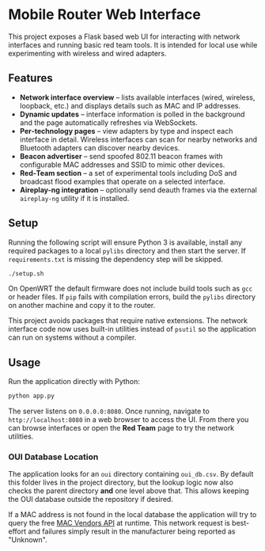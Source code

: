 # Mobile Router Web Interface

This project exposes a Flask based web UI for interacting with network interfaces and
running basic red team tools. It is intended for local use while experimenting with
wireless and wired adapters.

## Features

- **Network interface overview** – lists available interfaces (wired, wireless,
  loopback, etc.) and displays details such as MAC and IP addresses.
- **Dynamic updates** – interface information is polled in the background and the
  page automatically refreshes via WebSockets.
- **Per‑technology pages** – view adapters by type and inspect each interface in
  detail. Wireless interfaces can scan for nearby networks and Bluetooth
  adapters can discover nearby devices.
- **Beacon advertiser** – send spoofed 802.11 beacon frames with configurable
  MAC addresses and SSID to mimic other devices.
- **Red‑Team section** – a set of experimental tools including DoS and broadcast
  flood examples that operate on a selected interface.
- **Aireplay-ng integration** – optionally send deauth frames via the external
  `aireplay-ng` utility if it is installed.

## Setup

Running the following script will ensure Python 3 is available, install any
required packages to a local `pylibs` directory and then start the server.
If `requirements.txt` is missing the dependency step will be skipped.

```bash
./setup.sh
```

On OpenWRT the default firmware does not include build tools such as `gcc` or
header files. If `pip` fails with compilation errors, build the `pylibs`
directory on another machine and copy it to the router.

This project avoids packages that require native extensions. The network
interface code now uses built-in utilities instead of `psutil` so the
application can run on systems without a compiler.

## Usage

Run the application directly with Python:

```bash
python app.py
```

The server listens on `0.0.0.0:8080`. Once running, navigate to
`http://localhost:8080` in a web browser to access the UI. From there you can
browse interfaces or open the **Red Team** page to try the network utilities.

### OUI Database Location

The application looks for an `oui` directory containing `oui_db.csv`. By
default this folder lives in the project directory, but the lookup logic now
also checks the parent directory **and** one level above that. This allows
keeping the OUI database outside the repository if desired.

If a MAC address is not found in the local database the application will try to
query the free [MAC Vendors API](https://macvendors.com/) at runtime. This
network request is best-effort and failures simply result in the manufacturer
being reported as "Unknown".
